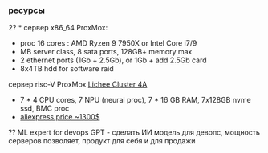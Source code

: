 ### ресурсы

2? * сервер x86_64 ProxMox:
   - proc 16 cores : AMD Ryzen 9 7950X or Intel Core i7/9
   - MB server class, 8 sata ports, 128GB+ memory max
   - 2 ethernet ports (1Gb + 2.5Gb), or 1Gb + add 2.5Gb card
   - 8x4TB hdd for software raid

сервер risc-V ProxMox [Lichee Cluster 4A](https://sipeed.com/licheepi4a)
   - 7 * 4 CPU cores, 7 NPU (neural proc), 7 * 16 GB RAM, 7x128GB nvme ssd, BMC proc
   - [aliexpress price ~1300$](https://aliexpress.ru/item/1005006024510948.html?gatewayAdapt=glo2rus&sku_id=12000035371821518)

?? ML expert for devops GPT - сделать ИИ модель для девопс, мощность серверов позволяет, продукт для себя и для продажи
